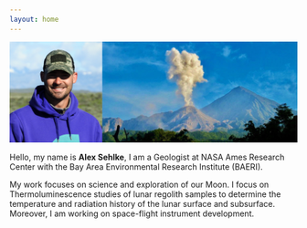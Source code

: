 ```yaml
---
layout: home
---
```


![volcano image](static/introphoto.png)

Hello, my name is **Alex Sehlke**, I am a Geologist at NASA Ames Research Center with the Bay Area Environmental Research Institute (BAERI).

My work focuses on science and exploration of our Moon. I focus on Thermoluminescence studies of lunar regolith samples to determine the temperature and radiation history of the lunar surface and subsurface. Moreover, I am working on space-flight instrument development.
